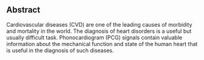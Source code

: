 
## Abstract

Cardiovascular diseases (CVD) are one of the leading causes of morbidity and mortality in the world. The diagnosis of heart disorders is a useful but usually difficult task. Phonocardiogram (PCG) signals contain valuable information about the mechanical function and state of the human heart that is useful in the diagnosis of such diseases. 



